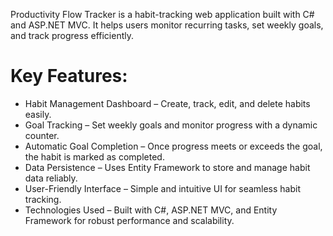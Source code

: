 Productivity Flow Tracker is a habit-tracking web application built with C# and ASP.NET MVC. It helps users monitor recurring tasks, set weekly goals, and track progress efficiently.

# Key Features:
* Habit Management Dashboard – Create, track, edit, and delete habits easily.
* Goal Tracking – Set weekly goals and monitor progress with a dynamic counter.
* Automatic Goal Completion – Once progress meets or exceeds the goal, the habit is marked as completed.
* Data Persistence – Uses Entity Framework to store and manage habit data reliably.
* User-Friendly Interface – Simple and intuitive UI for seamless habit tracking.
* Technologies Used – Built with C#, ASP.NET MVC, and Entity Framework for robust performance and scalability.
